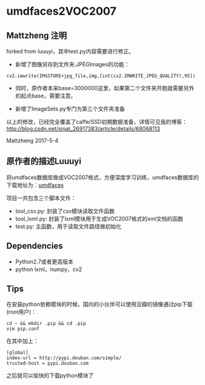 # umdfaces2VOC2007

## Mattzheng 注明

forked from luuuyi，其中test.py内容需要进行修正。

* 新增了图像另存到文件夹:JPEGImages的功能：
```
cv2.imwrite(IMGSTORE+jpg_file,img,[int(cv2.IMWRITE_JPEG_QUALITY),95])
```
* 同时，原作者本来base=3000000这里，如果第二个文件夹开跑就需要另外的起点base，需要注意。

* 新增了ImageSets.py专门为第三个文件夹准备

以上的修改，已经完全覆盖了caffe/SSD初期数据准备，详情可见我的博客：http://blog.csdn.net/sinat_26917383/article/details/68068113

Mattzheng 2017-5-4



## 原作者的描述Luuuyi
将umdfaces数据库做成VOC2007格式，方便深度学习训练，umdfaces数据库的下载地址为：[umdfaces](http://www.umdfaces.io/)

项目一共包含三个脚本文件：

* tool_csv.py: 封装了csv模块读取文件函数
* tool_lxml.py: 封装了lxml模块用于生成VOC2007格式的xml文档的函数
* test.py: 主函数，用于读取文件路径做初始化

## Dependencies

* Python2.7或者更高版本
* python lxml，numpy，cv2

## Tips
在安装python依赖模块的时候，国内的小伙伴可以使用豆瓣的镜像通过pip下载(root用户)：
```
cd ~ && mkdir .pip && cd .pip
vim pip.conf
```

在其中加上：
```
[global]
index-url = http://pypi.douban.com/simple/
trusted-host = pypi.douban.com
```

之后就可以愉快的下载python模块了
